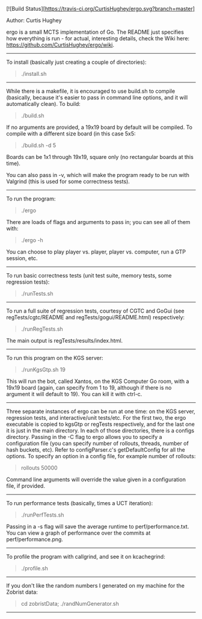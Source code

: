 [![Build Status][https://travis-ci.org/CurtisHughey/ergo.svg?branch=master]

Author: Curtis Hughey

ergo is a small MCTS implementation of Go.  The README just specifies how everything is run - for actual, interesting details, check the Wiki here: https://github.com/CurtisHughey/ergo/wiki.

---

To install (basically just creating a couple of directories):
  > ./install.sh

---
  
While there is a makefile, it is encouraged to use build.sh to compile (basically, because it's easier to pass in command line options, and it will automatically clean).  To build:
  > ./build.sh
  
If no arguments are provided, a 19x19 board by default will be compiled.  To compile with a different size board (in this case 5x5:
  > ./build.sh -d 5
  
Boards can be 1x1 through 19x19, square only (no rectangular boards at this time).

You can also pass in -v, which will make the program ready to be run with Valgrind (this is used for some correctness tests).

---

To run the program:
  > ./ergo
  
There are loads of flags and arguments to pass in; you can see all of them with:
  > ./ergo -h
  
You can choose to play player vs. player, player vs. computer, run a GTP session, etc.  

---

To run basic correctness tests (unit test suite, memory tests, some regression tests):
  > ./runTests.sh
  
---

To run a full suite of regression tests, courtesy of CGTC and GoGui (see regTests/cgtc/README and regTests/gogui/README.html) respectively:
  > ./runRegTests.sh
  
The main output is regTests/results/index.html.

---

To run this program on the KGS server:
  > ./runKgsGtp.sh 19
  
This will run the bot, called Xantos, on the KGS Computer Go room, with a 19x19 board (again, can specify from 1 to 19, although if there is no argument it will default to 19).  You can kill it with ctrl-c.

---

Three separate instances of ergo can be run at one time: on the KGS server, regression tests, and interactive/unit tests/etc.  For the first two, the ergo executable is copied to kgsGtp or regTests respectively, and for the last one it is just in the main directory.  In each of those directories, there is a configs directory.  Passing in the -C flag to ergo allows you to specify a configuration file (you can specify number of rollouts, threads, number of hash buckets, etc).  Refer to configParser.c's getDefaultConfig for all the options.  To specify an option in a config file, for example number of rollouts:
  > rollouts 50000

Command line arguments will override the value given in a configuration file, if provided.

---

To run performance tests (basically, times a UCT iteration):
  > ./runPerfTests.sh
  
Passing in a -s flag will save the average runtime to perf/performance.txt.  You can view a graph of performance over the commits at perf/performance.png.

---

To profile the program with callgrind, and see it on kcachegrind:
  > ./profile.sh

---

If you don't like the random numbers I generated on my machine for the Zobrist data:
  > cd zobristData; ./randNumGenerator.sh
  
---
  
